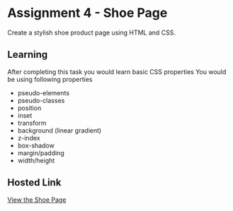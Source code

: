 # Assignment 4 - Shoe Page

Create a stylish shoe product page using HTML and CSS.

## Learning

After completing this task you would learn basic CSS properties
You would be using following properties
- pseudo-elements
- pseudo-classes
- position
- inset
- transform
- background (linear gradient)
- z-index
- box-shadow
- margin/padding
- width/height

## Hosted Link

[View the Shoe Page](https://shoepageco.netlify.app/)